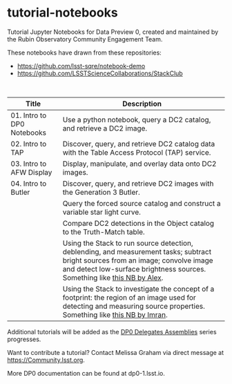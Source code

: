 # tutorial-notebooks
Tutorial Jupyter Notebooks for Data Preview 0, created and maintained by the Rubin Observatory Community Engagement Team.

These notebooks have drawn from these repositories:
 - https://github.com/lsst-sqre/notebook-demo
 - https://github.com/LSSTScienceCollaborations/StackClub

<br>

| Title  | Description  |
|---|---|
| 01. Intro to DP0 Notebooks | Use a python notebook, query a DC2 catalog, and retrieve a DC2 image. |
| 02. Intro to TAP | Discover, query, and retrieve DC2 catalog data with the Table Access Protocol (TAP) service. |
| 03. Intro to AFW Display | Display, manipulate, and overlay data onto DC2 images. |
| 04. Intro to Butler | Discover, query, and retrieve DC2 images with the Generation 3 Butler. |
| | Query the forced source catalog and construct a variable star light curve. |
| | Compare DC2 detections in the Object catalog to the Truth-Match table. |
| | Using the Stack to run source detection, deblending, and measurement tasks; subtract bright sources from an image; convolve image and detect low-surface brightness sources. Something like [this NB by Alex](https://nbviewer.jupyter.org/github/LSSTScienceCollaborations/StackClub/blob/rendered/SourceDetection/LowSurfaceBrightness.nbconvert.ipynb). |
| | Using the Stack to investigate the concept of a footprint: the region of an image used for detecting and measuring source properties. Something like [this NB by Imran](https://nbviewer.jupyter.org/github/LSSTScienceCollaborations/StackClub/blob/rendered/SourceDetection/Footprints.nbconvert.ipynb). |

Additional tutorials will be added as the [DP0 Delegates Assemblies](https://dp0-1.lsst.io/dp0-delegate-resources/index.html) series progresses.

Want to contribute a tutorial? Contact Melissa Graham via direct message at https://Community.lsst.org.

More DP0 documentation can be found at dp0-1.lsst.io.
